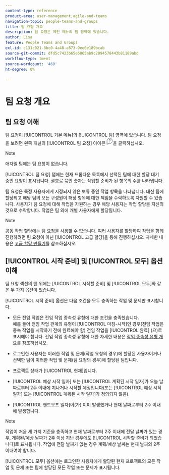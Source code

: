 ```yaml
---
content-type: reference
product-area: user-management;agile-and-teams
navigation-topic: people-teams-and-groups
title: 팀 요청 개요
description: 팀 요청은 메인 메뉴의 팀 영역에 있습니다.
author: Lisa
feature: People Teams and Groups
exl-id: c131c021-8bc0-4a48-a873-9ee0e189bcab
source-git-commit: dfd5c7423b65e6065ab9c2094578443b81189abd
workflow-type: tm+mt
source-wordcount: '469'
ht-degree: 0%

---
```


# 팀 요청 개요

## 팀 요청 이해

팀 요청이 [!UICONTROL 기본 메뉴]의 [!UICONTROL 팀] 영역에 있습니다. 팀 요청을 보려면 왼쪽 패널의 [!UICONTROL 팀 요청] 아이콘 ![요청 아이콘](assets/request-icon.png)을 클릭하십시오.

>[!NOTE]
>
>애자일 팀에는 팀 요청이 없습니다.

[!UICONTROL 팀 요청] 탭에는 현재 드롭다운 목록에서 선택된 팀에 대한 할당 대기 중인 요청이 표시됩니다. 괄호로 묶인 숫자는 작업할 준비가 된 항목의 수를 나타냅니다.

팀 요청은 특정 사용자에게 지정되지 않은 보류 중인 작업 항목을 나타냅니다. 대신 팀에 할당되고 해당 팀의 모든 구성원이 해당 항목에 대한 책임을 수락하도록 자원할 수 있습니다. 사용자가 팀 요청에 대해 작업을 자원하는 경우 해당 사용자는 작업 할당을 자신의 것으로 수락합니다. 작업은 팀 외에 개별 사용자에게 할당됩니다.

>[!NOTE]
>
>공동 작업 할당에는 팀 요청을 사용할 수 없습니다. 여러 사용자를 할당하여 작업을 함께 진행하려면 팀 요청이 아닌 [!UICONTROL 고급 할당]을 통해 진행하십시오. 자세한 내용은 [고급 할당 만들기](../../manage-work/tasks/assign-tasks/create-advanced-assignments.md)를 참조하십시오.

## [!UICONTROL 시작 준비] 및 [!UICONTROL 모두] 옵션 이해

팀 요청 섹션의 맨 위에는 [!UICONTROL 시작할 준비] 및 [!UICONTROL 모두]와 같은 두 가지 옵션이 있습니다.

[!UICONTROL 시작 준비] 옵션은 다음 조건을 모두 충족하는 작업 및 문제만 표시합니다.

* 모든 전임 작업은 전임 작업 종속성 유형에 대한 조건을 충족했습니다.\
  예를 들어 전임 작업 관계의 유형이 [!UICONTROL 마침-시작]인 경우(전임 작업은 종속 작업을 시작하기 전에 완료해야 함) 전임 작업을 [!UICONTROL 완료] (으)로 표시해야 합니다. 전임 작업 종속성 유형에 대한 자세한 내용은 [작업 종속성 유형 개요](../../manage-work/tasks/use-prdcssrs/task-dependency-types.md)를 참조하십시오.

* 로그인한 사용자는 이러한 작업 및 문제(작업 요청의 경우)에 할당된 사용자이거나 선택한 팀이 이러한 작업 및 문제(팀 요청의 경우)에 할당된 팀입니다.
* 프로젝트 상태가 [!UICONTROL 현재]입니다.
* [!UICONTROL 예상 시작 일자] 또는 [!UICONTROL 계획된 시작 일자]가 오늘 날짜로부터 2주 이내에 지나거나 시작할 예정입니다(또는 [!UICONTROL 예상 시작 일자] 또는 [!UICONTROL 계획된 시작 일자]가 정의되지 않음).
* [!UICONTROL 핸드오프 일자]이(가) 이미 발생했거나 현재 날짜로부터 2주 이내에 발생합니다.

>[!NOTE]
>
>작업이 처음 세 가지 기준을 충족하고 현재 날짜로부터 2주 이내에 전달 날짜가 있는 경우, 계획된/예상 날짜가 2주 이상 지난 경우에도 [!UICONTROL 시작할 준비가 되었습니다]로 표시됩니다. 작업에 전달 날짜가 없는 경우 계획/예상 날짜는 현재 날짜의 2주 이내여야 합니다.

[!UICONTROL 모두] 옵션에는 로그인한 사용자에게 할당된 현재 프로젝트의 모든 작업 및 문제 또는 팀에 할당된 모든 작업 또는 문제가 표시됩니다.
